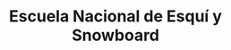 ---
title: "Escuela Nacional de Esquí y Snowboard"
url: /sierra-nevada/escuela-nacional-de-esqui-y-snowboard/
shop: deportes
---